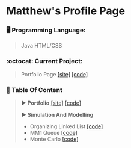 <!--
**MatthewHChon/MatthewHChon** is a ✨ _special_ ✨ repository because its `README.md` (this file) appears on your GitHub profile.

Here are some ideas to get you started:

- 🔭 I’m currently working on ...
- 🌱 I’m currently learning ...
- 👯 I’m looking to collaborate on ...
- 🤔 I’m looking for help with ...
- 💬 Ask me about ...
- 📫 How to reach me: ...
- 😄 Pronouns: ...
- ⚡ Fun fact: ...
-->
# Matthew's Profile Page

### :desktop_computer: Programming Language:
> Java
> HTML/CSS

### :octocat: Current Project:
> Portfolio Page [[site]](https://MatthewHChon.github.io) [[code]](https://github.com/MatthewHChon/MatthewHChon.github.io)

### :open_file_folder: Table Of Content
> **:arrow_forward: Portfolio** [[site]](https://MatthewHChon.github.io) [[code]](https://github.com/MatthewHChon/MatthewHChon.github.io)
>
> **:arrow_forward: Simulation And Modelling**
>
>  * Organizing Linked List [[code]](https://github.com/MatthewHChon/CS381_SimulationAndModelling/tree/main/Assignment1)
>  * MM1 Queue [[code]](https://github.com/MatthewHChon/CS381_SimulationAndModelling/tree/main/Assignment2)
>  * Monte Carlo [[code]](https://github.com/MatthewHChon/CS381_SimulationAndModelling/tree/main/Assignment3/montecarlo)
>

